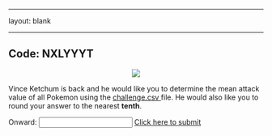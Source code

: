 ---
layout: blank
___

## Code: NXLYYYT 

<p align="center"> <img class="prof" src="https://merrickmath.github.io/MerrickMath.github.io-PokemonChallenge/trainer.png">   </p>

Vince Ketchum is back and he would like you to determine the mean attack value of all Pokemon using the <a href="https://merrickmath.github.io/MerrickMath.github.io-PokemonChallenge/challenge.csv" download> challenge.csv </a> file. He would also like you to round your answer to the nearest **tenth**.

Onward: <input id='password' type='text'  />
<a href="https://forms.gle/5o6GwJneTc9uVyZz7" onclick="javascript:return validatePass()">  Click here to submit  </a>
<script>
function validatePass(){
    if(document.getElementById('password').value == '77.9'){
        return true;
    }else{
        alert('wrong password!!');
        return false;
    }
}
</script>

